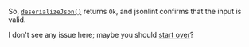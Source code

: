---
---

So, [`deserializeJson()`](/v6/api/json/deserializejson/) returns `Ok`, and jsonlint confirms that the input is valid.

I don't see any issue here; maybe you should [start over](/v6/troubleshooter/)?